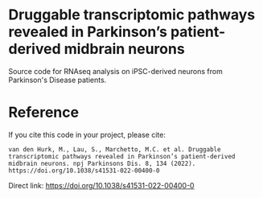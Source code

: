 # Druggable transcriptomic pathways revealed in Parkinson’s patient-derived midbrain neurons

Source code for RNAseq analysis on iPSC-derived neurons from Parkinson's Disease patients.

Reference 
=================================

If you cite this code in your project, please cite: 

```
van den Hurk, M., Lau, S., Marchetto, M.C. et al. Druggable transcriptomic pathways revealed in Parkinson’s patient-derived midbrain neurons. npj Parkinsons Dis. 8, 134 (2022). https://doi.org/10.1038/s41531-022-00400-0
```
Direct link: https://doi.org/10.1038/s41531-022-00400-0




